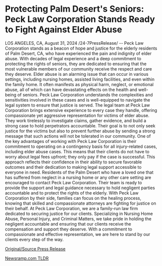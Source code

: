 # Protecting Palm Desert's Seniors: Peck Law Corporation Stands Ready to Fight Against Elder Abuse

LOS ANGELES, CA, August 31, 2024 /24-7PressRelease/ -- Peck Law Corporation stands as a beacon of hope and justice for the elderly residents of Palm Desert, CA, who have experienced the pain and indignity of elder abuse. With decades of legal experience and a deep commitment to protecting the rights of seniors, they are dedicated to ensuring that the most vulnerable members of our community receive the respect and care they deserve.  Elder abuse is an alarming issue that can occur in various settings, including nursing homes, assisted living facilities, and even within the family home. It often manifests as physical harm, neglect, or emotional abuse, all of which can have devastating effects on the health and well-being of seniors. Peck Law Corporation understands the complexities and sensitivities involved in these cases and is well-equipped to navigate the legal system to ensure that justice is served.  The legal team at Peck Law Corporation brings extensive experience to every case they handle, offering compassionate yet aggressive representation for victims of elder abuse. They work tirelessly to investigate claims, gather evidence, and build a strong case to hold perpetrators accountable. Their goal is to not only seek justice for the victims but also to prevent further abuse by sending a strong message that such actions will not be tolerated in our community.  One of the key advantages of working with Peck Law Corporation is their commitment to operating on a contingency basis for all injury-related cases, including elder abuse cases. This means that their clients do not have to worry about legal fees upfront; they only pay if the case is successful. This approach reflects their confidence in their ability to secure favorable outcomes and their dedication to making legal support accessible to everyone in need.  Residents of the Palm Desert who have a loved one that has suffered from neglect in a nursing home or any other care setting are encouraged to contact Peck Law Corporation. Their team is ready to provide the support and legal guidance necessary to hold negligent parties accountable and to protect the rights of the elderly. With Peck Law Corporation by their side, families can focus on the healing process, knowing that skilled and compassionate attorneys are fighting for justice on their behalf.  At Peck Law Corporation, we are a family-run law firm dedicated to securing justice for our clients. Specializing in Nursing Home Abuse, Personal Injury, and Criminal Matters, we take pride in holding the negligent accountable and ensuring that our clients receive the compensation and support they deserve. With a commitment to compassionate and effective representation, we are here to stand by our clients every step of the way. 

[Original/Source Press Release](https://www.24-7pressrelease.com/press-release/513953/protecting-palm-deserts-seniors-peck-law-corporation-stands-ready-to-fight-against-elder-abuse) 

[Newsramp.com TLDR](https://newsramp.com/None) 